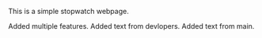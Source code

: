 This is a simple stopwatch webpage.

Added multiple features.
Added text from devlopers.
Added text from main.

